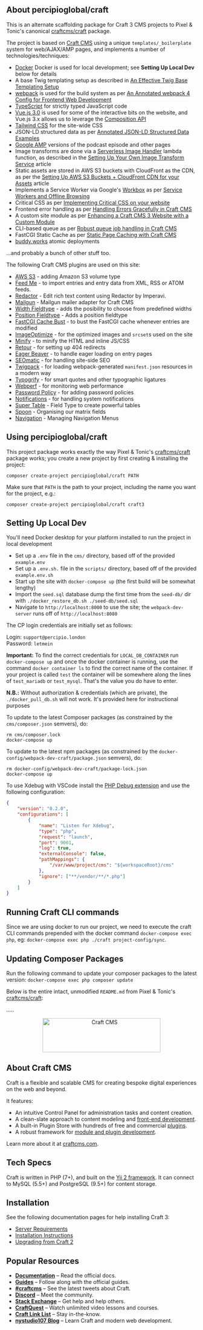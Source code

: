 ## About percipioglobal/craft

This is an alternate scaffolding package for Craft 3 CMS projects to Pixel & Tonic's canonical [craftcms/craft](https://github.com/craftcms/craft) package.
 
The project is based on [Craft CMS](https://craftcms.com) using a unique `templates/_boilerplate` system for web/AJAX/AMP pages, and implements a number of technologies/techniques:
 
* [Docker](https://www.docker.com/) Docker is used for local development; see **Setting Up Local Dev** below for details
* A base Twig templating setup as described in [An Effective Twig Base Templating Setup](https://nystudio107.com/blog/an-effective-twig-base-templating-setup)
* [webpack](https://webpack.js.org/) is used for the build system as per [An Annotated webpack 4 Config for Frontend Web Development](https://nystudio107.com/blog/an-annotated-webpack-4-config-for-frontend-web-development)
* [TypeScript](https://www.typescriptlang.org/) for strictly typed JavaScript code
* [Vue.js 3.0](https://vuejs.org/) is used for some of the interactive bits on the website, and Vue.js 3.x allows us to leverage the [Composition API](https://composition-api.vuejs.org/) 
* [Tailwind CSS](https://tailwindcss.com/) for the site-wide CSS
* JSON-LD structured data as per [Annotated JSON-LD Structured Data Examples](https://nystudio107.com/blog/annotated-json-ld-structured-data-examples)
* [Google AMP](https://developers.google.com/amp/) versions of the podcast episode and other pages
* Image transforms are done via a [Serverless Image Handler](https://aws.amazon.com/solutions/serverless-image-handler/) lambda function, as described in the [Setting Up Your Own Image Transform Service](https://nystudio107.com/blog/setting-up-your-own-image-transform-service) article
* Static assets are stored in AWS S3 buckets with CloudFront as the CDN, as per the [Setting Up AWS S3 Buckets + CloudFront CDN for your Assets](https://nystudio107.com/blog/using-aws-s3-buckets-cloudfront-distribution-with-craft-cms) article
* Implements a Service Worker via Google's [Workbox](https://developers.google.com/web/tools/workbox/) as per [Service Workers and Offline Browsing](https://nystudio107.com/blog/service-workers-and-offline-browsing)
* Critical CSS as per [Implementing Critical CSS on your website](https://nystudio107.com/blog/implementing-critical-css)
* Frontend error handling as per [Handling Errors Gracefully in Craft CMS](https://nystudio107.com/blog/handling-errors-gracefully-in-craft-cms)
* A custom site module as per [Enhancing a Craft CMS 3 Website with a Custom Module](https://nystudio107.com/blog/enhancing-a-craft-cms-3-website-with-a-custom-module)
* CLI-based queue as per [Robust queue job handling in Craft CMS](https://nystudio107.com/blog/robust-queue-job-handling-in-craft-cms)
* FastCGI Static Cache as per [Static Page Caching with Craft CMS](https://nystudio107.com/blog/static-caching-with-craft-cms)
* [buddy.works](http://buddy.works/) atomic deployments

...and probably a bunch of other stuff too.

The following Craft CMS plugins are used on this site:
* [AWS S3](https://github.com/craftcms/aws-s3) - adding Amazon S3 volume type 
* [Feed Me](https://github.com/craftcms/feed-me) - to import entries and entry data from XML, RSS or ATOM feeds.
* [Redactor](https://github.com/craftcms/redactor) - Edit rich text content using Redactor by Imperavi.
* [Mailgun](https://github.com/craftcms/mailgun) - Mailgun mailer adapter for Craft CMS
* [Width Fieldtype](https://github.com/hybridinteractive/craft-width-fieldtype) - adds the posibility to choose from predefined widths
* [Position Fieldtype](https://github.com/hybridinteractive/craft-position-fieldtype) - Adds a position fieldtype
* [FastCGI Cache Bust](https://github.com/nystudio107/craft-fastcgicachebust) - to bust the FastCGI cache whenever entries are modified
* [ImageOptimize](https://github.com/nystudio107/craft-imageoptimize) - for the optimized images and `srcset`s used on the site
* [Minify](https://github.com/nystudio107/craft-minify) - to minify the HTML and inline JS/CSS
* [Retour](https://github.com/nystudio107/craft-retour) - for setting up 404 redirects
* [Eager Beaver](https://github.com/nystudio107/craft-eager-beaver) - to handle eager loading on entry pages
* [SEOmatic](https://github.com/nystudio107/craft-seomatic) - for handling site-side SEO
* [Twigpack](https://github.com/nystudio107/craft-twigpack) - for loading webpack-generated `manifest.json` resources in a modern way
* [Typogrify](https://github.com/nystudio107/craft-typogrify) - for smart quotes and other typographic ligatures
* [Webperf](https://github.com/nystudio107/craft-webperf) - for monitoring web performance
* [Password Policy](https://github.com/percipioglobal/craft-password-policy) - for adding password policies
* [Notifications](https://github.com/percipioglobal/craft-notifictions) - for handling system notifications
* [Super Table](https://github.com/verbb/super-table) - Field Type to create powerful tables
* [Spoon](https://github.com/angell-co/Spoon) - Organising our matrix fields
* [Navigation](https://github.com/verbb/navigation) - Managing Navigation Menus

## Using percipioglobal/craft

This project package works exactly the way Pixel & Tonic's [craftcms/craft](https://github.com/craftcms/craft) package works; you create a new project by first creating & installing the project:

    composer create-project percipioglobal/craft PATH

Make sure that `PATH` is the path to your project, including the name you want for the project, e.g.:

    composer create-project percipioglobal/craft craft3

## Setting Up Local Dev

You'll need Docker desktop for your platform installed to run the project in local development

* Set up a `.env` file in the `cms/` directory, based off of the provided `example.env`
* Set up a `.env.sh.` file in the `scripts/` directory, based off of the provided `example.env.sh`
* Start up the site with `docker-compose up` (the first build will be somewhat lengthy)
* Import the `seed.sql` database dump the first time from the `seed-db/` dir with `./docker_restore_db.sh ./seed-db/seed.sql`
* Navigate to `http://localhost:8000` to use the site; the `webpack-dev-server` runs off of `http://localhost:8080`

The CP login credentials are initially set as follows:

Login: `support@percipio.london` \
Password: `letmein`

**Important:** To find the correct credentials for `LOCAL_DB_CONTAINER` run `docker-compose up` and once the docker container is running, use the command `docker container ls` to find the correct name of the container.
If your project is called `test` the container will be somewhere along the lines of `test_mariadb` or `test_mysql`. That's the value you do have to enter.

**N.B.:** Without authorization & credentials (which are private), the `./docker_pull_db.sh` will not work. It's provided here for instructional purposes

To update to the latest Composer packages (as constrained by the `cms/composer.json` semvers), do:
```
rm cms/composer.lock
docker-compose up
```

To update to the latest npm packages (as constrained by the `docker-config/webpack-dev-craft/package.json` semvers), do:
```
rm docker-config/webpack-dev-craft/package-lock.json
docker-compose up
```

To use Xdebug with VSCode install the [PHP Debug extension](https://marketplace.visualstudio.com/items?itemName=felixfbecker.php-debug ) and use the following configuration:
```json
{
    "version": "0.2.0",
    "configurations": [
        {
            "name": "Listen for Xdebug",
            "type": "php",
            "request": "launch",
            "port": 9001,
            "log": true,
            "externalConsole": false,
            "pathMappings": {
                "/var/www/project/cms": "${workspaceRoot}/cms"
            },
            "ignore": ["**/vendor/**/*.php"]
        }
    ]
}
```

## Running Craft CLI commands

Since we are using docker to run our project, we need to execute the craft CLI commands prepended with the docker command `docker-compose exec php`, eg: `docker-compose exec php ./craft project-config/sync`.

## Updating Composer Packages

Run the following command to update your composer packages to the latest version: `docker-compose exec php composer update`

Below is the entire intact, unmodified `README.md` from Pixel & Tonic's [craftcms/craft](https://github.com/craftcms/craft):

.....

<p align="center"><a href="https://craftcms.com/" target="_blank"><img width="312" height="90" src="https://craftcms.com/craftcms.svg" alt="Craft CMS"></a></p>

## About Craft CMS 

Craft is a flexible and scalable CMS for creating bespoke digital experiences on the web and beyond.

It features:

- An intuitive Control Panel for administration tasks and content creation.
- A clean-slate approach to content modeling and [front-end development](https://docs.craftcms.com/v3/dev/).
- A built-in Plugin Store with hundreds of free and commercial [plugins](https://plugins.craftcms.com/).
- A robust framework for [module and plugin development](https://docs.craftcms.com/v3/extend/).

Learn more about it at [craftcms.com](https://craftcms.com).

## Tech Specs

Craft is written in PHP (7+), and built on the [Yii 2 framework](https://www.yiiframework.com/). It can connect to MySQL (5.5+) and PostgreSQL (9.5+) for content storage.

## Installation

See the following documentation pages for help installing Craft 3:

- [Server Requirements](https://docs.craftcms.com/v3/requirements.html)
- [Installation Instructions](https://docs.craftcms.com/v3/installation.html)
- [Upgrading from Craft 2](https://docs.craftcms.com/v3/upgrade.html)

## Popular Resources

- **[Documentation](http://docs.craftcms.com/v3/)** – Read the official docs.
- **[Guides](https://craftcms.com/guides)** – Follow along with the official guides.
- **[#craftcms](https://twitter.com/hashtag/craftcms)** – See the latest tweets about Craft.
- **[Discord](https://craftcms.com/discord)** – Meet the community.
- **[Stack Exchange](http://craftcms.stackexchange.com/)** – Get help and help others.
- **[CraftQuest](https://craftquest.io/)** – Watch unlimited video lessons and courses.
- **[Craft Link List](http://craftlinklist.com/)** – Stay in-the-know.
- **[nystudio107 Blog](https://nystudio107.com/blog)** – Learn Craft and modern web development.